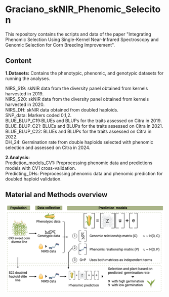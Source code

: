 # Graciano_skNIR_Phenomic_Seleciton
This repository contains the scripts and data of the paper "Integrating Phenomic Selection Using Single-Kernel Near-Infrared Spectroscopy and Genomic Selection for Corn Breeding Improvement".

## Content
**1.Datasets:** Contains the phenotypic, phenomic, and genotypic datasets for running the analyses.  

NIRS_S19: skNIR data from the diversity panel obtained from kernels harvested in 2019.  
NIRS_S20: skNIR data from the diversity panel obtained from kernels harvested in 2020.  
NIRS_DH: skNIR data obtained from doubled haploids.  
SNP_data: Markers coded 0,1,2.  
BLUE_BLUP_C19:BLUEs and BLUPs for the traits assessed on Citra in 2019.  
BLUE_BLUP_C21: BLUEs and BLUPs for the traits assessed on Citra in 2021.  
BLUE_BLUP_C22: BLUEs and BLUPs for the traits assessed on Citra in 2022.  
DH_24: Germination rate from double haploids selected with phenomic selection and assessed on Citra in 2024.

**2.Analysis:**  
Prediction_models_CV1: Preprocessing phenomic data and predictions models with CV1 cross-validation.  
Predicting_DHs: Preprocessing phenomic data and phenomic prediction for  doubled haploid validation.

## Material and Methods overview
![](Methods.png)
